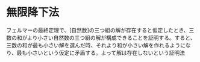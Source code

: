# 無限降下法
 フェルマーの最終定理で、[自然数]の三つ組の解が存在すると仮定したとき、三数の和がより小さい自然数の三つ組の解が構成できることを証明する。すると、三数の和が最も小さい解を選んだ時、それより和が小さい解を作れるようになり、最も小さいという仮定に矛盾する。よって解は存在しないという証明法
